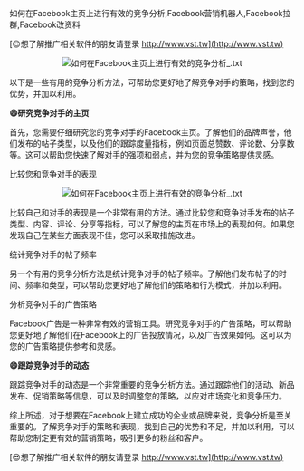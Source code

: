 如何在Facebook主页上进行有效的竞争分析,Facebook营销机器人,Facebook拉群,Facebook改资料

[😍想了解推广相关软件的朋友请登录 http://www.vst.tw](http://www.vst.tw)

 <center><img src="https://vst.tw/MP4/tuiguang/png/6.png" alt="如何在Facebook主页上进行有效的竞争分析_.txt"></center>

以下是一些有用的竞争分析方法，可帮助您更好地了解竞争对手的策略，找到您的优势，并加以利用。

**😄研究竞争对手的主页**

首先，您需要仔细研究您的竞争对手的Facebook主页。了解他们的品牌声誉，他们发布的帖子类型，以及他们的跟踪度量指标，例如页面总赞数、评论数、分享数等。这可以帮助您快速了解对手的强项和弱点，并为您的竞争策略提供灵感。

比较您和竞争对手的表现

 <center><img src="https://vst.tw/MP4/tuiguang/png/0.png" alt="如何在Facebook主页上进行有效的竞争分析_.txt"></center>

比较自己和对手的表现是一个非常有用的方法。通过比较您和竞争对手发布的帖子类型、内容、评论、分享等指标，可以了解您的主页在市场上的表现如何。如果您发现自己在某些方面表现不佳，您可以采取措施改进。

统计竞争对手的帖子频率

另一个有用的竞争分析方法是统计竞争对手的帖子频率。了解他们发布帖子的时间、频率和类型，可以帮助您更好地了解他们的策略和行为模式，并加以利用。

分析竞争对手的广告策略

Facebook广告是一种非常有效的营销工具。研究竞争对手的广告策略，可以帮助您更好地了解他们在Facebook上的广告投放情况，以及广告效果如何。这可以为您的广告策略提供参考和灵感。

**😄跟踪竞争对手的动态**

跟踪竞争对手的动态是一个非常重要的竞争分析方法。通过跟踪他们的活动、新品发布、促销策略等信息，可以及时调整您的策略，以应对市场变化和竞争压力。

综上所述，对于想要在Facebook上建立成功的企业或品牌来说，竞争分析是至关重要的。了解竞争对手的策略和表现，找到自己的优势和不足，并加以利用，可以帮助您制定更有效的营销策略，吸引更多的粉丝和客户。

[😍想了解推广相关软件的朋友请登录 http://www.vst.tw](http://www.vst.tw)



